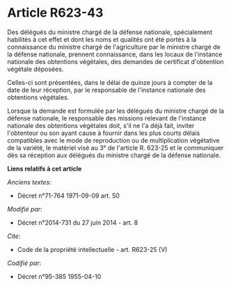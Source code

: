 # Article R623-43

Des délégués du ministre chargé de la défense nationale, spécialement habilités à cet effet et dont les noms et qualités ont
été portés à la connaissance du ministre chargé de l'agriculture par le ministre chargé de la défense nationale, prennent
connaissance, dans les locaux de l'instance nationale des obtentions végétales, des demandes de certificat d'obtention
végétale déposées. 

Celles-ci sont présentées, dans le délai de quinze jours à compter de la date de leur réception, par le responsable de
l'instance nationale des obtentions végétales. 

Lorsque la demande est formulée par les délégués du ministre chargé de la défense nationale, le responsable des missions
relevant de l'instance nationale des obtentions végétales doit, s'il ne l'a déjà fait, inviter l'obtenteur ou son ayant cause
à fournir dans les plus courts délais compatibles avec le mode de reproduction ou de multiplication végétative de la variété,
le matériel visé au 3° de l'article R. 623-25 et le communiquer dès sa réception aux délégués du ministre chargé de la
défense nationale.

**Liens relatifs à cet article**

_Anciens textes_:

  - Décret n°71-764 1971-09-09 art. 50

_Modifié par_:

  - Décret n°2014-731 du 27 juin 2014 - art. 8

_Cite_:

  - Code de la propriété intellectuelle - art. R623-25 (V)

_Codifié par_:

  - Décret n°95-385 1955-04-10
